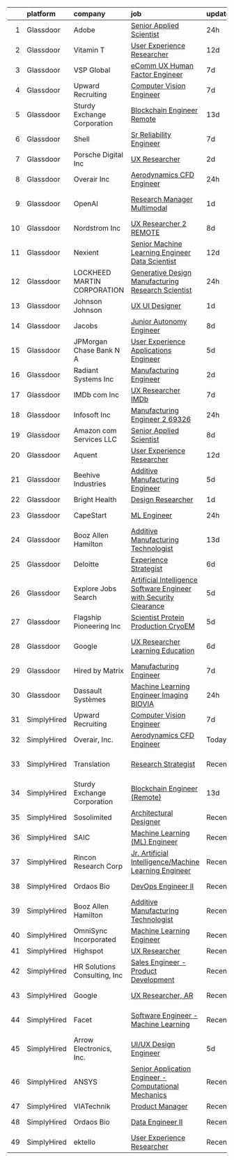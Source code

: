 

|    | platform    | company                      | job                                                                                                                                                                                                                                                                                                                                                                                                                                                                                                                                                                                                                                                                                                                                                                                                                                                                                                                                                                                                                                                                                                                                                                                                                                                                                                                                                                               | update_time   | location                    |
|---:|:------------|:-----------------------------|:----------------------------------------------------------------------------------------------------------------------------------------------------------------------------------------------------------------------------------------------------------------------------------------------------------------------------------------------------------------------------------------------------------------------------------------------------------------------------------------------------------------------------------------------------------------------------------------------------------------------------------------------------------------------------------------------------------------------------------------------------------------------------------------------------------------------------------------------------------------------------------------------------------------------------------------------------------------------------------------------------------------------------------------------------------------------------------------------------------------------------------------------------------------------------------------------------------------------------------------------------------------------------------------------------------------------------------------------------------------------------------|:--------------|:----------------------------|
|  1 | Glassdoor   | Adobe                        | [Senior Applied Scientist](https://www.glassdoor.com/partner/jobListing.htm?pos=128&ao=1136043&s=58&guid=00000181b3610b4b86485903938922c9&src=GD_JOB_AD&t=SR&vt=w&cs=1_8d83a014&cb=1656571891007&jobListingId=1007970888949&jrtk=3-0-1g6pm230n28uh001-1g6pm2318ih5g800-618e503be2a85313-)                                                                                                                                                                                                                                                                                                                                                                                                                                                                                                                                                                                                                                                                                                                                                                                                                                                                                                                                                                                                                                                                                         | 24h           | Seattle, WA                 |
|  2 | Glassdoor   | Vitamin T                    | [User Experience Researcher](https://www.glassdoor.com/partner/jobListing.htm?pos=103&ao=1110586&s=58&guid=00000181b3610b4b86485903938922c9&src=GD_JOB_AD&t=SR&vt=w&cs=1_79d516d0&cb=1656571890999&jobListingId=1007947510415&cpc=334ABAF5D42DC775&jrtk=3-0-1g6pm230n28uh001-1g6pm2318ih5g800-8ffb010d9d7ec4b0--6NYlbfkN0DMrcEu7yrtATojKJA7cEzGQ3FdRGWLh0CZQInL4ECGI6k5tN82kdM0OKoro5eXmjok1pY9WiCtPF0dukI9Fmem5Cq8y8v3Sld1jHAuQrnJsSg_8y4heX17j9R_wXSf16JunJqD7QV3ZczRzo7izK4pN-WqcA9hzaZ1XSgu-eucJr9A-rag0G0ewSxE_ZA48iWs4EDtvC2PUSQuwPML_J-HlWrV72CbG-U3k0t7J13xI3cOr9MUO8JxBIbakgS4THFKFdy3wEwZU4OIiN65qEl5ra-WBsbymoWo7nME_zQeAmQ2Qvduy4G4G4KYypAqDOmIVRfNsLTLa2HjN9tAg3mI-s8FsuaI5msN19nZi_miRiqOHH2vrd3NP5FQddOiSngnce_bYbL-U8NbMzwl1OBVeV8IHdwUWat7k2DX5yCp_dcHep3LUW9jr9Yizw6MbX46t91U0xFdKA%3D%3D)                                                                                                                                                                                                                                                                                                                                                                                                                                                                                                                                                                      | 12d           | Remote                      |
|  3 | Glassdoor   | VSP Global                   | [eComm UX Human Factor Engineer](https://www.glassdoor.com/partner/jobListing.htm?pos=118&ao=1136043&s=58&guid=00000181b3610b4b86485903938922c9&src=GD_JOB_AD&t=SR&vt=w&cs=1_18467945&cb=1656571891000&jobListingId=1007957333304&jrtk=3-0-1g6pm230n28uh001-1g6pm2318ih5g800-2e1eee29a6ffa372-)                                                                                                                                                                                                                                                                                                                                                                                                                                                                                                                                                                                                                                                                                                                                                                                                                                                                                                                                                                                                                                                                                   | 7d            | California                  |
|  4 | Glassdoor   | Upward Recruiting            | [Computer Vision Engineer](https://www.glassdoor.com/partner/jobListing.htm?pos=105&ao=1136043&s=58&guid=00000181b3610b4b86485903938922c9&src=GD_JOB_AD&t=SR&vt=w&ea=1&cs=1_3fcad22c&cb=1656571890999&jobListingId=1007957782508&jrtk=3-0-1g6pm230n28uh001-1g6pm2318ih5g800-2e21e2754d8e0a98-)                                                                                                                                                                                                                                                                                                                                                                                                                                                                                                                                                                                                                                                                                                                                                                                                                                                                                                                                                                                                                                                                                    | 7d            | Remote                      |
|  5 | Glassdoor   | Sturdy Exchange Corporation  | [Blockchain Engineer  Remote ](https://www.glassdoor.com/partner/jobListing.htm?pos=114&ao=1136043&s=58&guid=00000181b3610b4b86485903938922c9&src=GD_JOB_AD&t=SR&vt=w&ea=1&cs=1_f1bc9e47&cb=1656571891000&jobListingId=1007945004698&jrtk=3-0-1g6pm230n28uh001-1g6pm2318ih5g800-cfbd5654e5418373-)                                                                                                                                                                                                                                                                                                                                                                                                                                                                                                                                                                                                                                                                                                                                                                                                                                                                                                                                                                                                                                                                                | 13d           | Remote                      |
|  6 | Glassdoor   | Shell                        | [Sr  Reliability Engineer](https://www.glassdoor.com/partner/jobListing.htm?pos=106&ao=1136043&s=58&guid=00000181b3610b4b86485903938922c9&src=GD_JOB_AD&t=SR&vt=w&cs=1_e74ed93f&cb=1656571890999&jobListingId=1007957372884&jrtk=3-0-1g6pm230n28uh001-1g6pm2318ih5g800-10b005668955eb28-)                                                                                                                                                                                                                                                                                                                                                                                                                                                                                                                                                                                                                                                                                                                                                                                                                                                                                                                                                                                                                                                                                         | 7d            | Deer Park, TX               |
|  7 | Glassdoor   | Porsche Digital Inc          | [UX Researcher](https://www.glassdoor.com/partner/jobListing.htm?pos=126&ao=1136043&s=58&guid=00000181b3610b4b86485903938922c9&src=GD_JOB_AD&t=SR&vt=w&cs=1_43991e24&cb=1656571891006&jobListingId=1007965384726&jrtk=3-0-1g6pm230n28uh001-1g6pm2318ih5g800-1bfb70a52c92c339-)                                                                                                                                                                                                                                                                                                                                                                                                                                                                                                                                                                                                                                                                                                                                                                                                                                                                                                                                                                                                                                                                                                    | 2d            | Atlanta, GA                 |
|  8 | Glassdoor   | Overair  Inc                 | [Aerodynamics CFD Engineer](https://www.glassdoor.com/partner/jobListing.htm?pos=112&ao=1136043&s=58&guid=00000181b3610b4b86485903938922c9&src=GD_JOB_AD&t=SR&vt=w&ea=1&cs=1_b92f1878&cb=1656571891000&jobListingId=1007971095344&jrtk=3-0-1g6pm230n28uh001-1g6pm2318ih5g800-428bb3b897652151-)                                                                                                                                                                                                                                                                                                                                                                                                                                                                                                                                                                                                                                                                                                                                                                                                                                                                                                                                                                                                                                                                                   | 24h           | Santa Ana, CA               |
|  9 | Glassdoor   | OpenAI                       | [Research Manager  Multimodal](https://www.glassdoor.com/partner/jobListing.htm?pos=117&ao=1136043&s=58&guid=00000181b3610b4b86485903938922c9&src=GD_JOB_AD&t=SR&vt=w&cs=1_aa2ed8b9&cb=1656571891000&jobListingId=1007968949780&jrtk=3-0-1g6pm230n28uh001-1g6pm2318ih5g800-eccea1c27598cbe3-)                                                                                                                                                                                                                                                                                                                                                                                                                                                                                                                                                                                                                                                                                                                                                                                                                                                                                                                                                                                                                                                                                     | 1d            | San Francisco, CA           |
| 10 | Glassdoor   | Nordstrom Inc                | [UX Researcher 2   REMOTE](https://www.glassdoor.com/partner/jobListing.htm?pos=108&ao=1136043&s=58&guid=00000181b3610b4b86485903938922c9&src=GD_JOB_AD&t=SR&vt=w&cs=1_8d155900&cb=1656571890999&jobListingId=1007954513235&jrtk=3-0-1g6pm230n28uh001-1g6pm2318ih5g800-207b47fc880934c0-)                                                                                                                                                                                                                                                                                                                                                                                                                                                                                                                                                                                                                                                                                                                                                                                                                                                                                                                                                                                                                                                                                         | 8d            | Atlanta, GA                 |
| 11 | Glassdoor   | Nexient                      | [Senior Machine Learning Engineer Data Scientist](https://www.glassdoor.com/partner/jobListing.htm?pos=125&ao=1136043&s=58&guid=00000181b3610b4b86485903938922c9&src=GD_JOB_AD&t=SR&vt=w&cs=1_b7e98a4a&cb=1656571891006&jobListingId=1007947721670&jrtk=3-0-1g6pm230n28uh001-1g6pm2318ih5g800-2b5fb07f70042bbd-)                                                                                                                                                                                                                                                                                                                                                                                                                                                                                                                                                                                                                                                                                                                                                                                                                                                                                                                                                                                                                                                                  | 12d           | Ann Arbor, MI               |
| 12 | Glassdoor   | LOCKHEED MARTIN CORPORATION  | [Generative Design   Manufacturing Research Scientist](https://www.glassdoor.com/partner/jobListing.htm?pos=113&ao=1136043&s=58&guid=00000181b3610b4b86485903938922c9&src=GD_JOB_AD&t=SR&vt=w&cs=1_e505d43d&cb=1656571891000&jobListingId=1007971993276&jrtk=3-0-1g6pm230n28uh001-1g6pm2318ih5g800-5830dfb3cb1cb712-)                                                                                                                                                                                                                                                                                                                                                                                                                                                                                                                                                                                                                                                                                                                                                                                                                                                                                                                                                                                                                                                             | 24h           | Billerica, MA               |
| 13 | Glassdoor   | Johnson   Johnson            | [UX UI Designer](https://www.glassdoor.com/partner/jobListing.htm?pos=115&ao=1136043&s=58&guid=00000181b3610b4b86485903938922c9&src=GD_JOB_AD&t=SR&vt=w&cs=1_bb639538&cb=1656571891000&jobListingId=1007969655063&jrtk=3-0-1g6pm230n28uh001-1g6pm2318ih5g800-125c94c5b5c58034-)                                                                                                                                                                                                                                                                                                                                                                                                                                                                                                                                                                                                                                                                                                                                                                                                                                                                                                                                                                                                                                                                                                   | 1d            | Cincinnati, OH              |
| 14 | Glassdoor   | Jacobs                       | [Junior Autonomy Engineer](https://www.glassdoor.com/partner/jobListing.htm?pos=107&ao=1136043&s=58&guid=00000181b3610b4b86485903938922c9&src=GD_JOB_AD&t=SR&vt=w&cs=1_9c2c28c9&cb=1656571890999&jobListingId=1007953719890&jrtk=3-0-1g6pm230n28uh001-1g6pm2318ih5g800-7901f76eb2bd5eae-)                                                                                                                                                                                                                                                                                                                                                                                                                                                                                                                                                                                                                                                                                                                                                                                                                                                                                                                                                                                                                                                                                         | 8d            | Beavercreek, OH             |
| 15 | Glassdoor   | JPMorgan Chase Bank  N A     | [User Experience   Applications Engineer](https://www.glassdoor.com/partner/jobListing.htm?pos=124&ao=1136043&s=58&guid=00000181b3610b4b86485903938922c9&src=GD_JOB_AD&t=SR&vt=w&cs=1_4d0b8a1f&cb=1656571891006&jobListingId=1007962736195&jrtk=3-0-1g6pm230n28uh001-1g6pm2318ih5g800-6607245b2d100d86-)                                                                                                                                                                                                                                                                                                                                                                                                                                                                                                                                                                                                                                                                                                                                                                                                                                                                                                                                                                                                                                                                          | 5d            | Apple Valley, CA            |
| 16 | Glassdoor   | Radiant Systems Inc          | [Manufacturing Engineer](https://www.glassdoor.com/partner/jobListing.htm?pos=122&ao=1136043&s=58&guid=00000181b3610b4b86485903938922c9&src=GD_JOB_AD&t=SR&vt=w&ea=1&cs=1_bd5e7eb0&cb=1656571891005&jobListingId=1007965948677&jrtk=3-0-1g6pm230n28uh001-1g6pm2318ih5g800-56f5017d1ebf398c-)                                                                                                                                                                                                                                                                                                                                                                                                                                                                                                                                                                                                                                                                                                                                                                                                                                                                                                                                                                                                                                                                                      | 2d            | Painted Post, NY            |
| 17 | Glassdoor   | IMDb com  Inc                | [UX Researcher  IMDb](https://www.glassdoor.com/partner/jobListing.htm?pos=120&ao=1136043&s=58&guid=00000181b3610b4b86485903938922c9&src=GD_JOB_AD&t=SR&vt=w&cs=1_a85f7e04&cb=1656571891000&jobListingId=1007957418675&jrtk=3-0-1g6pm230n28uh001-1g6pm2318ih5g800-c268364bb23a3570-)                                                                                                                                                                                                                                                                                                                                                                                                                                                                                                                                                                                                                                                                                                                                                                                                                                                                                                                                                                                                                                                                                              | 7d            | Remote                      |
| 18 | Glassdoor   | Infosoft  Inc                | [Manufacturing Engineer 2  69326](https://www.glassdoor.com/partner/jobListing.htm?pos=116&ao=1136043&s=58&guid=00000181b3610b4b86485903938922c9&src=GD_JOB_AD&t=SR&vt=w&ea=1&cs=1_7f982344&cb=1656571891000&jobListingId=1007971096054&jrtk=3-0-1g6pm230n28uh001-1g6pm2318ih5g800-05b70dd7c2898fd6-)                                                                                                                                                                                                                                                                                                                                                                                                                                                                                                                                                                                                                                                                                                                                                                                                                                                                                                                                                                                                                                                                             | 24h           | Painted Post, NY            |
| 19 | Glassdoor   | Amazon com Services LLC      | [Senior Applied Scientist](https://www.glassdoor.com/partner/jobListing.htm?pos=129&ao=1136043&s=58&guid=00000181b3610b4b86485903938922c9&src=GD_JOB_AD&t=SR&vt=w&cs=1_3ee50df4&cb=1656571891007&jobListingId=1007953430603&jrtk=3-0-1g6pm230n28uh001-1g6pm2318ih5g800-c12a849ca62c62d8-)                                                                                                                                                                                                                                                                                                                                                                                                                                                                                                                                                                                                                                                                                                                                                                                                                                                                                                                                                                                                                                                                                         | 8d            | Santa Monica, CA            |
| 20 | Glassdoor   | Aquent                       | [User Experience Researcher](https://www.glassdoor.com/partner/jobListing.htm?pos=102&ao=1110586&s=58&guid=00000181b3610b4b86485903938922c9&src=GD_JOB_AD&t=SR&vt=w&cs=1_62a5f048&cb=1656571890999&jobListingId=1007947575845&cpc=AC285F3A3ECA6BB0&jrtk=3-0-1g6pm230n28uh001-1g6pm2318ih5g800-8398e86d62796fed--6NYlbfkN0DMrcEu7yrtATojKJA7cEzGQ3FdRGWLh0CZQInL4ECGI9gD0Wolx9R2EDT7B77c2cTfSS0sKx0sPrTiiXrRC4mCy6wvlcZIyaaPwzM8wGJyx9NQOU_eJTkritVdPf6wW3MPn0Q3jkpTzsfWDBEmPQAWOMx6fG0EbOPYZVXRuDgN8n8hBDKh_DbATFKaJPW0iGnxHi6ogtnWbvck3PtjUH0WROoNpt38q1VQzwuETt_XTg_C06L-Ka0LxzLcOE7L5n78_ud5ZsS5hMxWqU33EzVD4s1OkThPQc1IV6NzeT5XXBoj-irTFe7afeAEY4VkfIpZ8cfuuGAwiCS6Eb59Ci3djyIGl_mwbsvk4zTCLyKcs4EOdfZ_s9K_5RbqJzrXKI7Anb9CB_PHAKAKtwHsBWW9Vd7-FJAU9j7aRZBM6G7xjzG7y3YMRSpz7Tzd7Ix5VCs%3D)                                                                                                                                                                                                                                                                                                                                                                                                                                                                                                                                                                                    | 12d           | Remote                      |
| 21 | Glassdoor   | Beehive Industries           | [Additive Manufacturing Engineer](https://www.glassdoor.com/partner/jobListing.htm?pos=119&ao=1136043&s=58&guid=00000181b3610b4b86485903938922c9&src=GD_JOB_AD&t=SR&vt=w&ea=1&cs=1_440779dd&cb=1656571891000&jobListingId=1007962467180&jrtk=3-0-1g6pm230n28uh001-1g6pm2318ih5g800-81fdef901ec4dd6e-)                                                                                                                                                                                                                                                                                                                                                                                                                                                                                                                                                                                                                                                                                                                                                                                                                                                                                                                                                                                                                                                                             | 5d            | Denver, CO                  |
| 22 | Glassdoor   | Bright Health                | [Design Researcher](https://www.glassdoor.com/partner/jobListing.htm?pos=130&ao=1136043&s=58&guid=00000181b3610b4b86485903938922c9&src=GD_JOB_AD&t=SR&vt=w&ea=1&cs=1_3257a61f&cb=1656571891007&jobListingId=1007968669579&jrtk=3-0-1g6pm230n28uh001-1g6pm2318ih5g800-838337c59f408c46-)                                                                                                                                                                                                                                                                                                                                                                                                                                                                                                                                                                                                                                                                                                                                                                                                                                                                                                                                                                                                                                                                                           | 1d            | Austin, TX                  |
| 23 | Glassdoor   | CapeStart                    | [ML Engineer](https://www.glassdoor.com/partner/jobListing.htm?pos=111&ao=1136043&s=58&guid=00000181b3610b4b86485903938922c9&src=GD_JOB_AD&t=SR&vt=w&cs=1_cdb54adf&cb=1656571891000&jobListingId=1007970088689&jrtk=3-0-1g6pm230n28uh001-1g6pm2318ih5g800-c5c57b29945e7a0e-)                                                                                                                                                                                                                                                                                                                                                                                                                                                                                                                                                                                                                                                                                                                                                                                                                                                                                                                                                                                                                                                                                                      | 24h           | Cambridge, MA               |
| 24 | Glassdoor   | Booz Allen Hamilton          | [Additive Manufacturing Technologist](https://www.glassdoor.com/partner/jobListing.htm?pos=101&ao=1110586&s=58&guid=00000181b3610b4b86485903938922c9&src=GD_JOB_AD&t=SR&vt=w&cs=1_4b83dad5&cb=1656571890998&jobListingId=1007945244311&cpc=48B9F4758953335C&jrtk=3-0-1g6pm230n28uh001-1g6pm2318ih5g800-448df93566dec847--6NYlbfkN0CaLaeO0W0aSDE10oNno4SsRl14ssiVXEJb5QYZji-zahvEu0xfL2FTqFd3xJ5yEYyWP-fCJ3vQOabt-ahE-T_2dCkvylvYbTSbdfAcE6eD7sNGYuYwocznbQDUPu77atmBeZrPMQoIt_IUVP6M3fWPj48J9BGhAQj6_tWwoEnFbu4flgSAcMtt_D4N41haGOYntnDu-wJl6ZPGI_F7ht-UuExYNc-yrt-LOC8diKRzVUuJW4_ikub5RmT4Udxf8nFuX7JGEMGSz0XqwjI2cySnZgc1mX3HPW-mXlEQJ7vusTf87Eg2-6lB9At2ObGUDuEz0hAsgyAVGbqW-luhImZ0yUx7gVnE8lsaM6pyuEitz_im9v3sDT1EXHXuZEK3SDCsNiuRuhqXEaL6Qr6AeeavHUSz-HeyvDGmg8vcuADkvRDWZvubRC4jJ36_U9oFLiXoag6CpU4C3hOlAQ0t9XuqDXZZGLp8Vo1c77kjMv5vI6b6-Ux3_sjMatsresY0QrC3dCl46kV4arQIhTadJRFjpjJBIP8ol4l3MmMtVhsaLMkiabfTVRmY)                                                                                                                                                                                                                                                                                                                                                                                                                                                         | 13d           | Warren, MI                  |
| 25 | Glassdoor   | Deloitte                     | [Experience Strategist](https://www.glassdoor.com/partner/jobListing.htm?pos=110&ao=1136043&s=58&guid=00000181b3610b4b86485903938922c9&src=GD_JOB_AD&t=SR&vt=w&cs=1_9c512d2e&cb=1656571891000&jobListingId=1007958459453&jrtk=3-0-1g6pm230n28uh001-1g6pm2318ih5g800-90b21840f0137d89-)                                                                                                                                                                                                                                                                                                                                                                                                                                                                                                                                                                                                                                                                                                                                                                                                                                                                                                                                                                                                                                                                                            | 6d            | Seattle, WA                 |
| 26 | Glassdoor   | Explore Jobs Search          | [Artificial Intelligence Software Engineer with Security Clearance](https://www.glassdoor.com/partner/jobListing.htm?pos=127&ao=1136043&s=58&guid=00000181b3610b4b86485903938922c9&src=GD_JOB_AD&t=SR&vt=w&cs=1_c4cc760c&cb=1656571891007&jobListingId=1007961449943&jrtk=3-0-1g6pm230n28uh001-1g6pm2318ih5g800-36ffda52e4fe7ca4-)                                                                                                                                                                                                                                                                                                                                                                                                                                                                                                                                                                                                                                                                                                                                                                                                                                                                                                                                                                                                                                                | 5d            | Boston, MA                  |
| 27 | Glassdoor   | Flagship Pioneering  Inc     | [Scientist  Protein Production CryoEM](https://www.glassdoor.com/partner/jobListing.htm?pos=121&ao=1136043&s=58&guid=00000181b3610b4b86485903938922c9&src=GD_JOB_AD&t=SR&vt=w&cs=1_6bf266d1&cb=1656571891000&jobListingId=1007962093730&jrtk=3-0-1g6pm230n28uh001-1g6pm2318ih5g800-a83d20365528e29e-)                                                                                                                                                                                                                                                                                                                                                                                                                                                                                                                                                                                                                                                                                                                                                                                                                                                                                                                                                                                                                                                                             | 5d            | Andover, MA                 |
| 28 | Glassdoor   | Google                       | [UX Researcher  Learning   Education](https://www.glassdoor.com/partner/jobListing.htm?pos=123&ao=1136043&s=58&guid=00000181b3610b4b86485903938922c9&src=GD_JOB_AD&t=SR&vt=w&cs=1_068f30b3&cb=1656571891006&jobListingId=1007959780547&jrtk=3-0-1g6pm230n28uh001-1g6pm2318ih5g800-df1c80ee7936e630-)                                                                                                                                                                                                                                                                                                                                                                                                                                                                                                                                                                                                                                                                                                                                                                                                                                                                                                                                                                                                                                                                              | 6d            | San Francisco, CA           |
| 29 | Glassdoor   | Hired by Matrix              | [Manufacturing Engineer](https://www.glassdoor.com/partner/jobListing.htm?pos=104&ao=1110586&s=58&guid=00000181b3610b4b86485903938922c9&src=GD_JOB_AD&t=SR&vt=w&ea=1&cs=1_c006a3dd&cb=1656571890999&jobListingId=1007956713671&cpc=2CAED5C921A5F994&jrtk=3-0-1g6pm230n28uh001-1g6pm2318ih5g800-b0c1dbe3aa49c31d--6NYlbfkN0Ay3KKNjEjIQLzYNrflX5rgo4dHizqVuZJtpWFnF4V68qZX4QnNMBMN-2REr4LWw1HhCojqevYEKW-jV2OQDfxIf_UNRnPNiUyVSGQ6KLGybgaaxQGAL35A4dUvuuasOexn0z4NTx6z76B58mBhSyc3uFzmZpXfrGyVwf2N0M5Lpb5010If8JGhmx73YiQVlOAmPUKWm3oBjzCcXOuqkgXZIQ55qvJvJgjaen5GoFyYs1Hl_kUFHkYbS8mD-Z7y0eG5MiD-LFq-wedny5oP79inLqQ-PBTfd8FmBU0rWqwKTuP21Nd0nUTSPhsUdmQjSbcKq3NE6EOnc4vHflcJlvwM5onYmNg06F0VJsrUJkhHquMLjh5KG1V2TVRvCG9YDKVOUIbSvuLXRdCYjtiymnBOJUKweUBImbHsCyHXS_xIN7kAJqRQo-C1Q2DYCSBVkAkunIwsC_R37UWjzYInrS6591YMEJYiDEvX-EwaFV_n8RF6htJMOnj2PQ1OpbDfnjUIws-6ueMh0rOcdJin_K9N2I7pXSY6ttAdji8N-X0JzkgpmtV18gD2fqXcua1OZEHTgb629inrkFopwU35jkVz-Ow91rvVxdx8e_zalEEta2KEpHQIj5GgufsTyJE5ywpxHNkH6CEMe43IlHxW7FZhL2FnYiGuKScg_wD_p-J7EE7z_x2pfGacPSx_zMRyFjwEzEtSQSELNOoeY2CQeb_jpG_toq_P3i6boERxffwrbgxktFDy_fSQwsvldCnL6RqEdyrpr4j3G8g1FuQiTMtpZWW2iT20K4hRrq4wI146SZvj-T0DHekqxUzsa-6a3IUdK-qdjwIUUF4tz0HXEwuSsfHydNC817yr5OcdSlHAvggsNenFzM1IXnlXBlwgzwtv95OuCWBXkAe2fkyTpyw0jBwvxQjwJV0YbUuv8FP3VZGm2DZx9kDO4e0GXiI_6Sr_jMU3EpbQS3hqxGoB4VHtjlZgKtzPoMOMXJeviCRdZaqof2tt-avP) | 7d            | Painted Post, NY            |
| 30 | Glassdoor   | Dassault Systèmes            | [Machine Learning Engineer Imaging   BIOVIA](https://www.glassdoor.com/partner/jobListing.htm?pos=109&ao=1136043&s=58&guid=00000181b3610b4b86485903938922c9&src=GD_JOB_AD&t=SR&vt=w&cs=1_79d4a384&cb=1656571890999&jobListingId=1007971286133&jrtk=3-0-1g6pm230n28uh001-1g6pm2318ih5g800-b83ee0bdba349000-)                                                                                                                                                                                                                                                                                                                                                                                                                                                                                                                                                                                                                                                                                                                                                                                                                                                                                                                                                                                                                                                                       | 24h           | San Diego, CA               |
| 31 | SimplyHired | Upward Recruiting            | [Computer Vision Engineer](https://www.simplyhired.com/job/rkCRw4L7zZyIjOI7zDuN7ivicgLG8hqhk8yOpjOy7-yVCSDmzkL6ow?q=generative+engineer)                                                                                                                                                                                                                                                                                                                                                                                                                                                                                                                                                                                                                                                                                                                                                                                                                                                                                                                                                                                                                                                                                                                                                                                                                                          | 7d            | Remote                      |
| 32 | SimplyHired | Overair, Inc.                | [Aerodynamics CFD Engineer](https://www.simplyhired.com/job/CogCqeRx5bR8te1AU4YKSNZwNX1mP5ZKE6NN9BQ0iOeCO6p7MNzmCA?q=generative+engineer)                                                                                                                                                                                                                                                                                                                                                                                                                                                                                                                                                                                                                                                                                                                                                                                                                                                                                                                                                                                                                                                                                                                                                                                                                                         | Today         | Santa Ana, CA               |
| 33 | SimplyHired | Translation                  | [Research Strategist](https://www.simplyhired.com/job/QhlNO6tzMwLs37zg_ddKmO4yszqOHywEf52ejSJjLxlJv-xSNn1VpQ?q=generative+engineer)                                                                                                                                                                                                                                                                                                                                                                                                                                                                                                                                                                                                                                                                                                                                                                                                                                                                                                                                                                                                                                                                                                                                                                                                                                               | Recently      | San Francisco, CA           |
| 34 | SimplyHired | Sturdy Exchange Corporation  | [Blockchain Engineer (Remote)](https://www.simplyhired.com/job/3BwqJPIdK7E5l0x4vve269i55q-fYQUee5Yc2Im0XNmUQOBc7_Va4A?q=generative+engineer)                                                                                                                                                                                                                                                                                                                                                                                                                                                                                                                                                                                                                                                                                                                                                                                                                                                                                                                                                                                                                                                                                                                                                                                                                                      | 13d           | Remote                      |
| 35 | SimplyHired | Sosolimited                  | [Architectural Designer](https://www.simplyhired.com/job/1wnZZjS_T2B-Khb33FLg8m5W26VpFJO-O7M0joPbDLzOi2-l3WqCTg?q=generative+engineer)                                                                                                                                                                                                                                                                                                                                                                                                                                                                                                                                                                                                                                                                                                                                                                                                                                                                                                                                                                                                                                                                                                                                                                                                                                            | Recently      | Boston, MA                  |
| 36 | SimplyHired | SAIC                         | [Machine Learning (ML) Engineer](https://www.simplyhired.com/job/Tub8Xf_WGjA-5QOm12xen5rMMzm82m4WOypaNDAnZTp1Lz0EtRr-6Q?q=generative+engineer)                                                                                                                                                                                                                                                                                                                                                                                                                                                                                                                                                                                                                                                                                                                                                                                                                                                                                                                                                                                                                                                                                                                                                                                                                                    | Recently      | Chantilly, VA               |
| 37 | SimplyHired | Rincon Research Corp         | [Jr. Artificial Intelligence/Machine Learning Engineer](https://www.simplyhired.com/job/Yzv6jPEP7zE7_ZonJrqq1cjJCgndo2RkVZHWRnUDQp3KRVrmx248ag?q=generative+engineer)                                                                                                                                                                                                                                                                                                                                                                                                                                                                                                                                                                                                                                                                                                                                                                                                                                                                                                                                                                                                                                                                                                                                                                                                             | Recently      | Centennial, CO +3 locations |
| 38 | SimplyHired | Ordaos Bio                   | [DevOps Engineer II](https://www.simplyhired.com/job/-EixE0zo7N7VdLa992z23aFz6qtUUkFczlkN5ZXIFpAUv-v3wOxmzg?q=generative+engineer)                                                                                                                                                                                                                                                                                                                                                                                                                                                                                                                                                                                                                                                                                                                                                                                                                                                                                                                                                                                                                                                                                                                                                                                                                                                | Recently      | New York, NY                |
| 39 | SimplyHired | Booz Allen Hamilton          | [Additive Manufacturing Technologist](https://www.simplyhired.com/job/aX1q5uxCrUZ_BFPr36zd81W8FjdVNenl4q6sjx4_a2yxlqpgXLxMWw?q=generative+engineer)                                                                                                                                                                                                                                                                                                                                                                                                                                                                                                                                                                                                                                                                                                                                                                                                                                                                                                                                                                                                                                                                                                                                                                                                                               | Recently      | Warren, MI                  |
| 40 | SimplyHired | OmniSync Incorporated        | [Machine Learning Engineer](https://www.simplyhired.com/job/Ms1rUOOkPUDsS74FgK92f7jngW4kzHcHoT7F_OvtjO8xRlfiq_mzCQ?q=generative+engineer)                                                                                                                                                                                                                                                                                                                                                                                                                                                                                                                                                                                                                                                                                                                                                                                                                                                                                                                                                                                                                                                                                                                                                                                                                                         | Recently      | San Diego, CA               |
| 41 | SimplyHired | Highspot                     | [UX Researcher](https://www.simplyhired.com/job/87_wytPPKiEZ1ZDnmDpNNZ70FpyUZSEN_OS2y3nnkQzzXc4vd6BDKw?q=generative+engineer)                                                                                                                                                                                                                                                                                                                                                                                                                                                                                                                                                                                                                                                                                                                                                                                                                                                                                                                                                                                                                                                                                                                                                                                                                                                     | Recently      | Seattle, WA                 |
| 42 | SimplyHired | HR Solutions Consulting, Inc | [Sales Engineer - Product Development](https://www.simplyhired.com/job/rpFE5MaZswcnKsII82cyD7Oav5ZNtbyLELzQ2fRaf2-O5diJr9V0Pg?q=generative+engineer)                                                                                                                                                                                                                                                                                                                                                                                                                                                                                                                                                                                                                                                                                                                                                                                                                                                                                                                                                                                                                                                                                                                                                                                                                              | Recently      | Melbourne, FL               |
| 43 | SimplyHired | Google                       | [UX Researcher, AR](https://www.simplyhired.com/job/i0oU9YGBDqve6hCDc8t0gT20CT_AmRUjiosVWroqen5c4RJA7aQ5Yg?q=generative+engineer)                                                                                                                                                                                                                                                                                                                                                                                                                                                                                                                                                                                                                                                                                                                                                                                                                                                                                                                                                                                                                                                                                                                                                                                                                                                 | Recently      | Mountain View, CA           |
| 44 | SimplyHired | Facet                        | [Software Engineer - Machine Learning](https://www.simplyhired.com/job/rRl7LpYqGiIowLAwzbrNzMgXtXTFbKgtp-z9fo66PKEqX4Q6nYlO_w?q=generative+engineer)                                                                                                                                                                                                                                                                                                                                                                                                                                                                                                                                                                                                                                                                                                                                                                                                                                                                                                                                                                                                                                                                                                                                                                                                                              | Recently      | San Francisco, CA           |
| 45 | SimplyHired | Arrow Electronics, Inc.      | [UI/UX Design Engineer](https://www.simplyhired.com/job/wzlnuv1bof6YSOcALwFsx543f-7VTSsyC7SHQOE_Ne9wwp5I-ticoA?q=generative+engineer)                                                                                                                                                                                                                                                                                                                                                                                                                                                                                                                                                                                                                                                                                                                                                                                                                                                                                                                                                                                                                                                                                                                                                                                                                                             | 5d            | Des Moines, IA              |
| 46 | SimplyHired | ANSYS                        | [Senior Application Engineer - Computational Mechanics](https://www.simplyhired.com/job/VUvHEQESYkRNe2g3tJ_Uihxe-6Qae_kl-9eegS1oCb-uMqrbdOuaSw?q=generative+engineer)                                                                                                                                                                                                                                                                                                                                                                                                                                                                                                                                                                                                                                                                                                                                                                                                                                                                                                                                                                                                                                                                                                                                                                                                             | Recently      | Ann Arbor, MI               |
| 47 | SimplyHired | VIATechnik                   | [Product Manager](https://www.simplyhired.com/job/YVXgEfpeqlU-NgAXZdogWzcUr_tubymCRGeyw709a5fMjk7TtvSsfQ?q=generative+engineer)                                                                                                                                                                                                                                                                                                                                                                                                                                                                                                                                                                                                                                                                                                                                                                                                                                                                                                                                                                                                                                                                                                                                                                                                                                                   | Recently      | Denver, CO                  |
| 48 | SimplyHired | Ordaos Bio                   | [Data Engineer II](https://www.simplyhired.com/job/VCPKKm8Ut_7VCp4VfJAAtV760ygqviDFgZ91vPfY0Tu_P5lUwYaPng?q=generative+engineer)                                                                                                                                                                                                                                                                                                                                                                                                                                                                                                                                                                                                                                                                                                                                                                                                                                                                                                                                                                                                                                                                                                                                                                                                                                                  | Recently      | New York, NY                |
| 49 | SimplyHired | ektello                      | [User Experience Researcher](https://www.simplyhired.com/job/j_6FlUjSGpfvl_bEqxYWoGHIyKLXUHUAv7MvHXJl7g2dhnoMvGsajg?q=generative+engineer)                                                                                                                                                                                                                                                                                                                                                                                                                                                                                                                                                                                                                                                                                                                                                                                                                                                                                                                                                                                                                                                                                                                                                                                                                                        | Recently      | Washington, DC              |